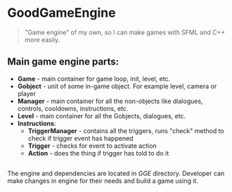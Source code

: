 # GoodGameEngine
>"Game engine" of my own, so I can make games with SFML and C++ more easily.

## Main game engine parts:

* **Game** - main container for game loop, init, level, etc.
* **Gobject** - unit of some in-game object. For example level, camera or player
* **Manager** - main container for all the non-objects like dialogues, controls, cooldowns, instructions, etc.
* **Level** - main container for all the Gobjects, dialogues, etc.
* **Instructions**:
  - **TriggerManager** - contains all the triggers, runs "check" method to check if trigger event has happened
  - **Trigger** - checks for event to activate action
  - **Action** - does the thing if trigger has told to do it

##

The engine and dependencies are located in *GGE* directory. Developer can make changes in engine for their needs and build a game using it. 
